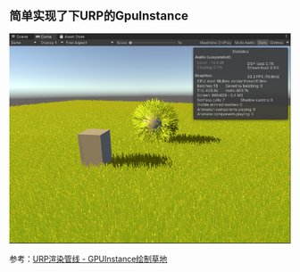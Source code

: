 ## 简单实现了下URP的GpuInstance

![image](.\media\PreView.png)

参考：[URP渲染管线 - GPUInstance绘制草地](https://zhuanlan.zhihu.com/p/354633512)